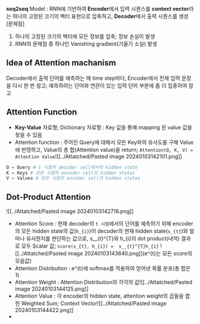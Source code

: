 **seq2seq** Model : RNN에 기반하여 **Encoder**에서 입력 시퀀스를 **context vector**라는 하나의 고정된 크기의 벡터 표현으로 압축하고, **Decoder**에서 출력 시퀀스를 생성
[문제점]
1. 하나의 고정된 크기의 벡터에 모든 정보를 압축; 정보 손실이 발생
2. RNN의 문제점 중 하나인 Vanishing gradient(기울기 소실) 발생

## Idea of Attention machanism
Decoder에서 출력 단어를 예측하는 매 time step마다, Encoder에서 전체 입력 문장을 다시 한 번 참고; 예측하려는 단어와 연관이 있는 입력 단어 부분에 좀 더 집중하여 참고

## Attention Function
- **Key-Value** 자료형; Dictionary 자료형 : Key 값을 통해 mapping 된 value 값을 찾을 수 있음
- Attention function : 주어진 Query에 대해서 모든 Key와의 유사도를 구해 Value에 반영하고, Value의 총 합(Attention value)을 return; `Attention(Q, K, V) = Attention Value`![[../Attatched/Pasted image 20240103142101.png]]
```python
Q = Query # t 시점의 decoder cell에서의 hidden state
K = Keys # 모든 시점의 encoder cell의 hidden states
V = Values # 모든 시점의 encoder cell의 hidden states
```

## Dot-Product Attention
![[../Attatched/Pasted image 20240103142716.png]]
- Attention Score : 현재 decoder의 `t 시점`에서의 단어를 예측하기 위해 encoder의 모든 hidden state의 값(`h_{i}`)이 decoder의 현재 hidden state(`s_{t}`)와 얼마나 유사한지를 판단하는 값으로, s__{t}^{T}와 h_{i}의 dot product(내적) 결과로 모두 Scalar 값; `score(s_{t}, h_{i}) =  s__{t}^{T}h_{i}` ![[../Attatched/Pasted image 20240103143640.png]](e^{t}는 모든 score의 모음값)
- Attention Distribution : e^{t}에 softmax를 적용하여 얻어낸 확률 분포(총 합은 1)
- Attention Weight : Attention Distribution의 각각의 값![[../Attatched/Pasted image 20240103144125.png]]
- Attention Value : 각 encoder의 hidden state, attention weight의 곱들을 합한 Weighted Sum; Context Vector![[../Attatched/Pasted image 20240103144422.png]]
- 